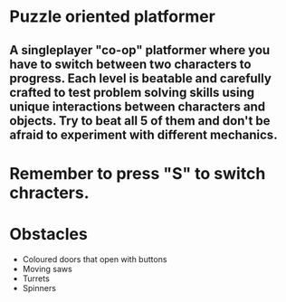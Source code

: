 # Puzzle oriented platformer
## A singleplayer "co-op" platformer where you have to switch between two characters to progress. Each level is beatable and carefully crafted to test problem solving skills using unique interactions between characters and objects. Try to beat all 5 of them and don't be afraid to experiment with different mechanics.

# Remember to press "S" to switch chracters.

# Obstacles
* Coloured doors that open with buttons
* Moving saws
* Turrets
* Spinners
